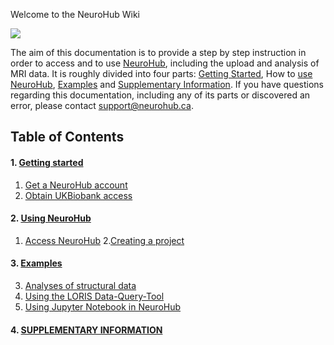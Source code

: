 Welcome to the NeuroHub Wiki

![](https://neurohub.ca/images/logo-neurohub.png)

The aim of this documentation is to provide a step by step instruction in order to access and to use [NeuroHub](https://neurohub.ca/), including the upload and analysis of MRI data. It is roughly divided into four parts: [Getting Started](https://github.com/neurohub/neurohub_documentation/wiki/1.Getting-started), How to [use NeuroHub](https://github.com/neurohub/neurohub_documentation/wiki/Access-NeuroHub), [Examples](https://github.com/neurohub/neurohub_documentation/wiki/Examples) and [Supplementary Information](https://github.com/neurohub/neurohub_documentation/wiki/Supplementary-Information). If you have questions regarding this documentation, including any of its parts or discovered an error, please contact support@neurohub.ca.


## Table of Contents
#### 1. [Getting started](https://github.com/neurohub/neurohub_documentation/wiki/1.0.Getting-started)
  1. [Get a NeuroHub account](https://github.com/neurohub/neurohub_documentation/wiki/1.1.Get-a-NeuroHub-account)
  1. [Obtain UKBiobank access](https://github.com/neurohub/neurohub_documentation/wiki/1.2.UKBiobank-Access-Request)

#### 2. [Using NeuroHub](https://github.com/neurohub/neurohub_documentation/wiki/2.0.Using-NeuroHub)        
  1. [Access NeuroHub](https://github.com/neurohub/neurohub_documentation/wiki/2.1.Access-NeuroHub)
  2.[Creating a project](https://github.com/neurohub/neurohub_documentation/wiki/2.2.Creating-a-project)

#### 3. [Examples](https://github.com/neurohub/neurohub_documentation/wiki/3.0.Examples)
  3. [Analyses of structural data](https://github.com/neurohub/neurohub_documentation/wiki/3.1.Example-1-Analyses-of-structural-data)
  3. [Using the LORIS Data-Query-Tool](https://github.com/neurohub/neurohub_documentation/wiki/3.2.Using-the-LORIS-Data-Query-Tool-(DQT))
  3. [Using Jupyter Notebook in NeuroHub](https://github.com/neurohub/neurohub_documentation/wiki/3.3.Jupyter-Notebook)

#### 4. [SUPPLEMENTARY INFORMATION](https://github.com/neurohub/neurohub_documentation/wiki/4.0.Supplementary-Information)
